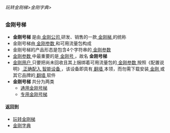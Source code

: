 ###### 玩转金刚梯>金刚字典>

### 金刚号梯

- <strong> 金刚号梯 </strong>是由[ 金刚公司 ](https://github.com/a2zitpro/web/blob/master/LadderFree/kkDictionary/Atozitpro.md)研发、销售的一款[ 金刚梯 ](https://github.com/a2zitpro/web/blob/master/LadderFree/kkDictionary/KKLadder.md)的统称
- 金刚号梯由[ 金刚参数 ](https://github.com/a2zitpro/web/blob/master/LadderFree/kkDictionary/KKIDsParameters0.md)和可用流量包构成
- 金刚号梯的产品形态是包含4个字符串的[ 金刚参数 ](https://github.com/a2zitpro/web/blob/master/LadderFree/kkDictionary/KKIDsParameters0.md)
- [ 金刚参数 ](https://github.com/a2zitpro/web/blob/master/LadderFree/kkDictionary/KKIDsParameters0.md)中最重要的是[ 金刚号 ](https://github.com/a2zitpro/web/blob/master/LadderFree/kkDictionary/KKID.md)，故名<strong> 金刚号梯 </strong>
- [ 金刚用户 ](https://github.com/a2zitpro/web/blob/master/LadderFree/kkDictionary/KKUser.md)只要把尚未回收且其上捆绑着可用流量包的[ 金刚参数 ](https://github.com/a2zitpro/web/blob/master/LadderFree/kkDictionary/KKIDsParameters0.md)按照《配置说明》[ 正确配入 ](https://github.com/a2zitpro/web/blob/master/LadderFree/kkDictionary/ConsiderationsWhileConfigureKKID.md) [智能设备 ](https://github.com/a2zitpro/web/blob/master/LadderFree/A.md)，该设备即具有[ 翻墙 ](https://github.com/a2zitpro/web/blob/master/LadderFree/kkDictionary/OverTheWall.md)本领，而勿需下载安装[ 金刚 ](https://github.com/a2zitpro/web/blob/master/LadderFree/kkDictionary/Atozitpro.md)或其它品牌的[ 翻墙 ](https://github.com/a2zitpro/web/blob/master/LadderFree/kkDictionary/OverTheWall.md)软件
- <strong> 金刚号梯 </strong>共分为两类
  - [ 通用金刚号梯 ](https://github.com/a2zitpro/web/blob/master/LadderFree/kkDictionary/KKLadderKKIDMultipurpose.md)
  - [ 专用金刚号梯 ](https://github.com/a2zitpro/web/blob/master/LadderFree/kkDictionary/KKLadderKKIDSinglepurpose.md)



#### 返回到
- [玩转金刚梯](https://github.com/a2zitpro/web/blob/master/LadderFree/A.md)
- [金刚字典](https://github.com/a2zitpro/web/blob/master/LadderFree/kkDictionary/KKDictionary.md)


